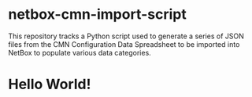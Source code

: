 # netbox-cmn-import-script
This repository tracks a Python script used to generate a series of JSON files from the CMN Configuration Data Spreadsheet to be imported into NetBox to populate various data categories.
# Hello World!
